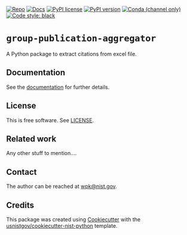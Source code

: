 <!-- markdownlint-disable MD041 -->

[![Repo][repo-badge]][repo-link] [![Docs][docs-badge]][docs-link]
[![PyPI license][license-badge]][license-link]
[![PyPI version][pypi-badge]][pypi-link]
[![Conda (channel only)][conda-badge]][conda-link]
[![Code style: black][black-badge]][black-link]

<!--
  For more badges, see
  https://shields.io/category/other
  https://naereen.github.io/badges/
  [pypi-badge]: https://badge.fury.io/py/group-publication-aggregator
-->

<!-- prettier-ignore-start -->
[black-badge]: https://img.shields.io/badge/code%20style-black-000000.svg
[black-link]: https://github.com/psf/black
[pypi-badge]: https://img.shields.io/pypi/v/group-publication-aggregator
[pypi-link]: https://pypi.org/project/group-publication-aggregator
[docs-badge]: https://img.shields.io/badge/docs-sphinx-informational
[docs-link]: https://pages.nist.gov/group-publication-aggregator/
[repo-badge]: https://img.shields.io/badge/--181717?logo=github&logoColor=ffffff
[repo-link]: https://github.com/wpk-nist-gov/group-publication-aggregator
[conda-badge]: https://img.shields.io/conda/v/wpk-nist/group-publication-aggregator
[conda-link]: https://anaconda.org/wpk-nist/group-publication-aggregator
[license-badge]: https://img.shields.io/pypi/l/cmomy?color=informational
[license-link]: https://github.com/wpk-nist-gov/group-publication-aggregator/blob/main/LICENSE
<!-- prettier-ignore-end -->

<!-- other links -->

# `group-publication-aggregator`

A Python package to extract citations from excel file.

<!-- end-docs -->

## Documentation

See the [documentation][docs-link] for further details.

## License

This is free software. See [LICENSE][license-link].

## Related work

Any other stuff to mention....

## Contact

The author can be reached at <wpk@nist.gov>.

## Credits

This package was created using
[Cookiecutter](https://github.com/audreyr/cookiecutter) with the
[usnistgov/cookiecutter-nist-python](https://github.com/usnistgov/cookiecutter-nist-python)
template.

